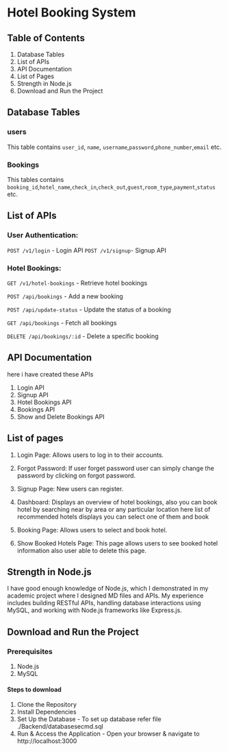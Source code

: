 # Hotel Booking System
## Table of Contents
1. Database Tables
2. List of APIs
3. API Documentation
4. List of Pages
5. Strength in Node.js
6. Download and Run the Project

## Database Tables
### users
 This table contains `user_id`, `name`, `username`,`password`,`phone_number`,`email` etc.
 ### Bookings
 This tables contains `booking_id`,`hotel_name`,`check_in`,`check_out`,`guest`,`room_type`,`payment`,`status` etc.
## List of APIs
### User Authentication:

`POST /v1/login` - Login API
`POST /v1/signup`- Signup API
### Hotel Bookings:

`GET /v1/hotel-bookings` - Retrieve hotel bookings

`POST /api/bookings` - Add a new booking

`POST /api/update-status` - Update the status of a booking

`GET /api/bookings` - Fetch all bookings

`DELETE /api/bookings/:id` - Delete a specific booking

## API Documentation
 here i have created these APIs
1. Login API
2. Signup API
3. Hotel Bookings API
4. Bookings API
5. Show and Delete Bookings API

## List of pages

1. Login Page: Allows users to log in to their accounts.
2. Forgot Password: If user forget password user can simply change the password by clicking on forgot password.
3. Signup Page: New users can register.
4. Dashboard: Displays an overview of hotel bookings, also you can book hotel by searching near by area or any particular location here list of recommended hotels displays you can select one of them and book 

5. Booking Page: Allows users to select and book hotel.
6. Show Booked Hotels Page: This page allows users to see booked hotel information also user able to delete this page. 

## Strength in Node.js
I have good enough knowledge of Node.js, which I demonstrated in my academic project where I designed MD files and APIs. My experience includes building RESTful APIs, handling database interactions using MySQL, and working with Node.js frameworks like Express.js.

## Download and Run the Project 
### Prerequisites
1. Node.js
2. MySQL
#### Steps to download
1. Clone the Repository
2. Install Dependencies
3. Set Up the Database - To set up database refer file ./Backend/databasesecmd.sql   
4. Run & Access the Application -
Open your browser & navigate to http://localhost:3000

